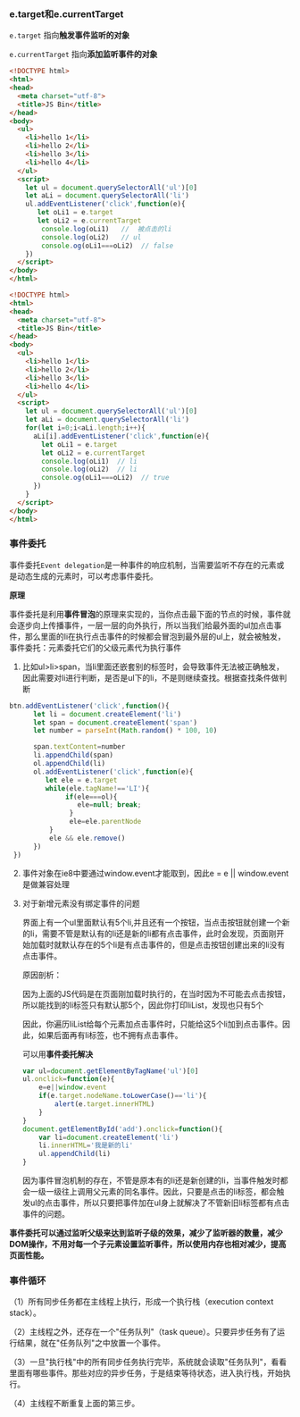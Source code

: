 ### e.target和e.currentTarget

`e.target` 指向**触发事件监听的对象**

`e.currentTarget` 指向**添加监听事件的对象**

```html
<!DOCTYPE html>
<html>
<head>
  <meta charset="utf-8">
  <title>JS Bin</title>
</head>
<body>
  <ul>
    <li>hello 1</li>
    <li>hello 2</li>
    <li>hello 3</li>
    <li>hello 4</li>
  </ul>
  <script>
    let ul = document.querySelectorAll('ul')[0]
    let aLi = document.querySelectorAll('li')
    ul.addEventListener('click',function(e){
       let oLi1 = e.target  
       let oLi2 = e.currentTarget
        console.log(oLi1)   //  被点击的li
        console.log(oLi2)   // ul
        console.og(oLi1===oLi2)  // false
    })
  </script>
</body>
</html>
```

```html
<!DOCTYPE html>
<html>
<head>
  <meta charset="utf-8">
  <title>JS Bin</title>
</head>
<body>
  <ul>
    <li>hello 1</li>
    <li>hello 2</li>
    <li>hello 3</li>
    <li>hello 4</li>
  </ul>
  <script>
    let ul = document.querySelectorAll('ul')[0]
    let aLi = document.querySelectorAll('li')
    for(let i=0;i<aLi.length;i++){  
      aLi[i].addEventListener('click',function(e){
        let oLi1 = e.target  
        let oLi2 = e.currentTarget
        console.log(oLi1)  // li
        console.log(oLi2)  // li
        console.og(oLi1===oLi2)  // true
      })
    }
  </script>
</body>
</html>
```

### 事件委托

事件委托`Event delegation`是一种事件的响应机制，当需要监听不存在的元素或是动态生成的元素时，可以考虑事件委托。

**原理**

事件委托是利用**事件冒泡**的原理来实现的，当你点击最下面的节点的时候，事件就会逐步向上传播事件，一层一层的向外执行，所以当我们给最外面的ul加点击事件，那么里面的li在执行点击事件的时候都会冒泡到最外层的ul上，就会被触发，事件委托：元素委托它们的父级元素代为执行事件

1. 比如ul>li>span，当li里面还嵌套别的标签时，会导致事件无法被正确触发，因此需要对li进行判断，是否是ul下的li，不是则继续查找。根据查找条件做判断

```javascript
btn.addEventListener('click',function(){
      let li = document.createElement('li')
      let span = document.createElement('span')
      let number = parseInt(Math.random() * 100, 10)

      span.textContent=number
      li.appendChild(span)
      ol.appendChild(li)
      ol.addEventListener('click',function(e){
         let ele = e.target
         while(ele.tagName!=='LI'){
              if(ele===ol){
                 ele=null; break;
               }
               ele=ele.parentNode
          }
          ele && ele.remove()
      }) 
 })
```

2. 事件对象在ie8中要通过window.event才能取到，因此e = e || window.event是做兼容处理

3. 对于新增元素没有绑定事件的问题

   界面上有一个ul里面默认有5个li,并且还有一个按钮，当点击按钮就创建一个新的li，需要不管是默认有的li还是新的li都有点击事件，此时会发现，页面刚开始加载时就默认存在的5个li是有点击事件的，但是点击按钮创建出来的li没有点击事件。

   原因剖析：

   因为上面的JS代码是在页面刚加载时执行的，在当时因为不可能去点击按钮，所以能找到的li标签只有默认那5个，因此你打印liList，发现也只有5个

   因此，你遍历liList给每个元素加点击事件时，只能给这5个li加到点击事件。因此，如果后面再有li标签，也不拥有点击事件。

   可以用**事件委托解决**

   ```javascript
   var ul=document.getElementByTagName('ul')[0]
   ul.onclick=function(e){
       e=e||window.event
       if(e.target.nodeName.toLowerCase()=='li'){
           alert(e.target.innerHTML)
       }
   }
   document.getElementById('add').onclick=function(){
       var li=document.createElement('li')
       li.innerHTML='我是新的li'
       ul.appendChild(li)
   }
   ```

   因为事件冒泡机制的存在，不管是原本有的li还是新创建的li，当事件触发时都会一级一级往上调用父元素的同名事件。因此，只要是点击的li标签，都会触发ul的点击事件，所以只要把事件加在ul身上就解决了不管新旧li标签都有点击事件的问题。

**事件委托可以通过监听父级来达到监听子级的效果，减少了监听器的数量，减少DOM操作，不用对每一个子元素设置监听事件，所以使用内存也相对减少，提高页面性能。**

### 事件循环

（1）所有同步任务都在主线程上执行，形成一个执行栈（execution context stack）。

（2）主线程之外，还存在一个"任务队列"（task queue）。只要异步任务有了运行结果，就在"任务队列"之中放置一个事件。

（3）一旦"执行栈"中的所有同步任务执行完毕，系统就会读取"任务队列"，看看里面有哪些事件。那些对应的异步任务，于是结束等待状态，进入执行栈，开始执行。

（4）主线程不断重复上面的第三步。
